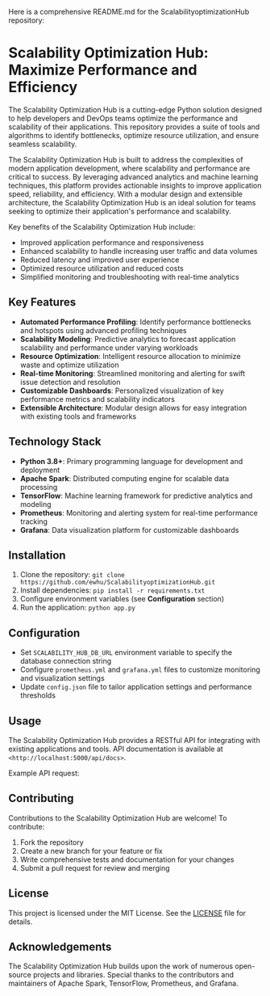 Here is a comprehensive README.md for the ScalabilityoptimizationHub repository:

**Scalability Optimization Hub: Maximize Performance and Efficiency**
=================================================================

The Scalability Optimization Hub is a cutting-edge Python solution designed to help developers and DevOps teams optimize the performance and scalability of their applications. This repository provides a suite of tools and algorithms to identify bottlenecks, optimize resource utilization, and ensure seamless scalability.

The Scalability Optimization Hub is built to address the complexities of modern application development, where scalability and performance are critical to success. By leveraging advanced analytics and machine learning techniques, this platform provides actionable insights to improve application speed, reliability, and efficiency. With a modular design and extensible architecture, the Scalability Optimization Hub is an ideal solution for teams seeking to optimize their application's performance and scalability.

Key benefits of the Scalability Optimization Hub include:

* Improved application performance and responsiveness
* Enhanced scalability to handle increasing user traffic and data volumes
* Reduced latency and improved user experience
* Optimized resource utilization and reduced costs
* Simplified monitoring and troubleshooting with real-time analytics

**Key Features**
---------------

* **Automated Performance Profiling**: Identify performance bottlenecks and hotspots using advanced profiling techniques
* **Scalability Modeling**: Predictive analytics to forecast application scalability and performance under varying workloads
* **Resource Optimization**: Intelligent resource allocation to minimize waste and optimize utilization
* **Real-time Monitoring**: Streamlined monitoring and alerting for swift issue detection and resolution
* **Customizable Dashboards**: Personalized visualization of key performance metrics and scalability indicators
* **Extensible Architecture**: Modular design allows for easy integration with existing tools and frameworks

**Technology Stack**
-------------------

* **Python 3.8+**: Primary programming language for development and deployment
* **Apache Spark**: Distributed computing engine for scalable data processing
* **TensorFlow**: Machine learning framework for predictive analytics and modeling
* **Prometheus**: Monitoring and alerting system for real-time performance tracking
* **Grafana**: Data visualization platform for customizable dashboards

**Installation**
--------------

1. Clone the repository: `git clone https://github.com/ewhu/ScalabilityoptimizationHub.git`
2. Install dependencies: `pip install -r requirements.txt`
3. Configure environment variables (see **Configuration** section)
4. Run the application: `python app.py`

**Configuration**
--------------

* Set `SCALABILITY_HUB_DB_URL` environment variable to specify the database connection string
* Configure `prometheus.yml` and `grafana.yml` files to customize monitoring and visualization settings
* Update `config.json` file to tailor application settings and performance thresholds

**Usage**
----------

The Scalability Optimization Hub provides a RESTful API for integrating with existing applications and tools. API documentation is available at `<http://localhost:5000/api/docs>`.

Example API request:


**Contributing**
--------------

Contributions to the Scalability Optimization Hub are welcome! To contribute:

1. Fork the repository
2. Create a new branch for your feature or fix
3. Write comprehensive tests and documentation for your changes
4. Submit a pull request for review and merging

**License**
---------

This project is licensed under the MIT License. See the [LICENSE](https://github.com/ewhu/ScalabilityoptimizationHub/blob/main/LICENSE) file for details.

**Acknowledgements**
-------------------

The Scalability Optimization Hub builds upon the work of numerous open-source projects and libraries. Special thanks to the contributors and maintainers of Apache Spark, TensorFlow, Prometheus, and Grafana.